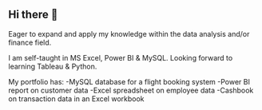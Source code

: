 ## Hi there 👋

Eager to expand and apply my knowledge within the data analysis and/or finance field.

I am self-taught in MS Excel, Power BI & MySQL.
Looking forward to learning Tableau & Python.

My portfolio has:
-MySQL database for a flight booking system
-Power BI report on customer data
-Excel spreadsheet on employee data
-Cashbook on transaction data in an Excel workbook
<!--
**KhadeejaAfzal4/KhadeejaAfzal4** is a ✨ _special_ ✨ repository because its `README.md` (this file) appears on your GitHub profile.

Here are some ideas to get you started:

- 🔭 I’m currently working on ...
- 🌱 I’m currently learning ...
- 👯 I’m looking to collaborate on ...
- 🤔 I’m looking for help with ...
- 💬 Ask me about ...
- 📫 How to reach me: ...
- 😄 Pronouns: ...
- ⚡ Fun fact: ...
-->
